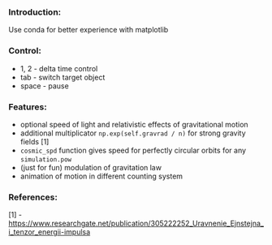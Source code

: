 ### Introduction:
Use conda for better experience with matplotlib

### Control:
* 1, 2 - delta time control
* tab - switch target object
* space - pause

### Features:
* optional speed of light and relativistic effects of gravitational motion
* additional multiplicator `np.exp(self.gravrad / n)` for strong gravity fields [1]
* `cosmic_spd` function gives speed for perfectly circular orbits for any `simulation.pow`
* (just for fun) modulation of gravitation law
* animation of motion in different counting system

### References:
[1] - https://www.researchgate.net/publication/305222252_Uravnenie_Ejnstejna_i_tenzor_energii-impulsa